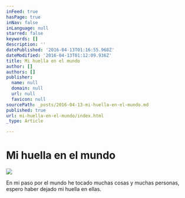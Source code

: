 ```yaml
---
inFeed: true
hasPage: true
inNav: false
inLanguage: null
starred: false
keywords: []
description: ''
datePublished: '2016-04-13T01:16:55.968Z'
dateModified: '2016-04-13T01:12:09.936Z'
title: Mi huella en el mundo
author: []
authors: []
publisher:
  name: null
  domain: null
  url: null
  favicon: null
sourcePath: _posts/2016-04-13-mi-huella-en-el-mundo.md
published: true
url: mi-huella-en-el-mundo/index.html
_type: Article

---
```

# Mi huella en el mundo
![](https://the-grid-user-content.s3-us-west-2.amazonaws.com/e2acc5c5-441a-4cf9-8dfe-d4a653f139be.png)

En mi paso por el mundo he tocado muchas cosas y muchas personas, espero haber dejado mi huella en ellas.